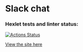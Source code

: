 # Slack chat

### Hexlet tests and linter status:

[![Actions Status](https://github.com/KumihoBisha/frontend-project-12/actions/workflows/hexlet-check.yml/badge.svg)](https://github.com/KumihoBisha/frontend-project-12/actions)


[View the site here](https://frontend-project-12-129e.onrender.com)